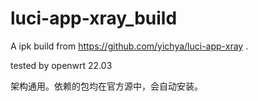 # luci-app-xray_build


A ipk build from https://github.com/yichya/luci-app-xray .


tested by openwrt 22.03

架构通用。依赖的包均在官方源中，会自动安装。
